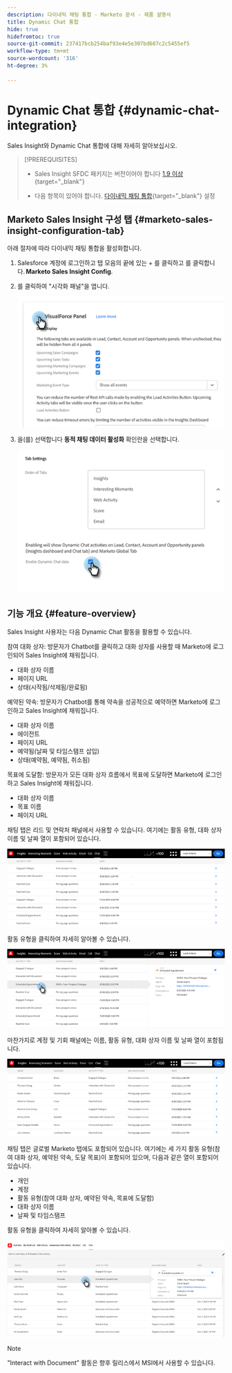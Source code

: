 ```yaml
---
description: 다이내믹 채팅 통합 - Marketo 문서 - 제품 설명서
title: Dynamic Chat 통합
hide: true
hidefromtoc: true
source-git-commit: 237417bcb254baf93e4e5e307bd607c2c5455ef5
workflow-type: tm+mt
source-wordcount: '316'
ht-degree: 3%

---
```


# Dynamic Chat 통합 {#dynamic-chat-integration}

Sales Insight와 Dynamic Chat 통합에 대해 자세히 알아보십시오.

>[!PREREQUISITES]
>
>* Sales Insight SFDC 패키지는 버전이어야 합니다 [1.9 이상](/help/marketo/product-docs/marketo-sales-insight/msi-for-salesforce/upgrading/upgrading-your-msi-package.md){target=&quot;_blank&quot;}
>
>* 다음 항목이 있어야 합니다. [다이내믹 채팅 통합](/help/marketo/product-docs/demand-generation/dynamic-chat/dynamic-chat-overview.md){target=&quot;_blank&quot;} 설정


## Marketo Sales Insight 구성 탭 {#marketo-sales-insight-configuration-tab}

아래 절차에 따라 다이내믹 채팅 통합을 활성화합니다.

1. Salesforce 계정에 로그인하고 탭 모음의 끝에 있는 + 를 클릭하고 를 클릭합니다. **Marketo Sales Insight Config**.

1. 를 클릭하여 &quot;시각화 패널&quot;을 엽니다.

   ![](assets/dynamic-chat-integration-1.png)

1. 을(를) 선택합니다 **동적 채팅 데이터 활성화** 확인란을 선택합니다.

   ![](assets/dynamic-chat-integration-2.png)

## 기능 개요 {#feature-overview}

Sales Insight 사용자는 다음 Dynamic Chat 활동을 활용할 수 있습니다.

참여 대화 상자: 방문자가 Chatbot를 클릭하고 대화 상자를 사용할 때 Marketo에 로그인되어 Sales Insight에 채워집니다.

* 대화 상자 이름
* 페이지 URL
* 상태(시작됨/삭제됨/완료됨)

예약된 약속: 방문자가 Chatbot를 통해 약속을 성공적으로 예약하면 Marketo에 로그인하고 Sales Insight에 채워집니다.

* 대화 상자 이름
* 에이전트
* 페이지 URL
* 예약됨(날짜 및 타임스탬프 삽입)
* 상태(예약됨, 예약됨, 취소됨)

목표에 도달함: 방문자가 모든 대화 상자 흐름에서 목표에 도달하면 Marketo에 로그인하고 Sales Insight에 채워집니다.

* 대화 상자 이름
* 목표 이름
* 페이지 URL

채팅 탭은 리드 및 연락처 패널에서 사용할 수 있습니다. 여기에는 활동 유형, 대화 상자 이름 및 날짜 열이 포함되어 있습니다.

![](assets/dynamic-chat-integration-3.png)

활동 유형을 클릭하여 자세히 알아볼 수 있습니다.

![](assets/dynamic-chat-integration-4.png)

마찬가지로 계정 및 기회 패널에는 이름, 활동 유형, 대화 상자 이름 및 날짜 열이 포함됩니다.

![](assets/dynamic-chat-integration-5.png)

채팅 탭은 글로벌 Marketo 탭에도 포함되어 있습니다. 여기에는 세 가지 활동 유형(참여 대화 상자, 예약된 약속, 도달 목표)이 포함되어 있으며, 다음과 같은 열이 포함되어 있습니다.

* 개인
* 계정
* 활동 유형(참여 대화 상자, 예약된 약속, 목표에 도달함)
* 대화 상자 이름
* 날짜 및 타임스탬프

활동 유형을 클릭하여 자세히 알아볼 수 있습니다.

![](assets/dynamic-chat-integration-6.png)

>[!NOTE]
>
>&quot;Interact with Document&quot; 활동은 향후 릴리스에서 MSI에서 사용할 수 있습니다.
